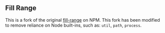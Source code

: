 ## Fill Range

This is a fork of the original [fill-range](https://www.npmjs.com/package/fill-range) on NPM. This fork has been modified to remove reliance on Node built-ins, such as: `util`, `path`, `process`.
